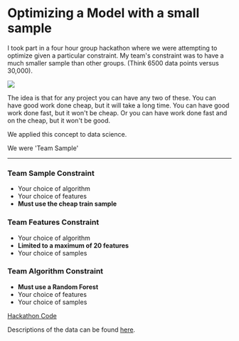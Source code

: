 

# Optimizing a Model with a small sample

I took part in a four hour group hackathon where we were attempting to optimize given a particular constraint. My team's constraint was to have a much smaller sample than other groups. (Think 6500 data points versus 30,000).

![](https://berkonomics.com/wp-content/uploads/2015/11/goodfastcheap1-1.png)

The idea is that for any project you can have any two of these. You can have good work done cheap, but it will take a long time. You can have good work done fast, but it won't be cheap. Or you can have work done fast and on the cheap, but it won't be good.

We applied this concept to data science.

We were 'Team Sample'

---

### Team Sample Constraint
- Your choice of algorithm
- Your choice of features
- **Must use the cheap train sample**

### Team Features Constraint
- Your choice of algorithm
- **Limited to a maximum of 20 features**
- Your choice of samples

### Team Algorithm Constraint
- **Must use a Random Forest**
- Your choice of features
- Your choice of samples

[Hackathon Code](https://git.generalassemb.ly/dreycer/Hackathon-Good-Fast-Cheap/blob/student_facing/Hackathon%20Code.ipynb) 

 Descriptions of the data can be found [here](https://archive.ics.uci.edu/ml/datasets/adult). 
 
